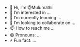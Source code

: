 - 👋 Hi, I’m @Mulumathi
- 👀 I’m interested in ...
- 🌱 I’m currently learning ...
- 💞️ I’m looking to collaborate on ...
- 📫 How to reach me ...
- 😄 Pronouns: ...
- ⚡ Fun fact: ...

<!---
Mulumathi/Mulumathi is a ✨ special ✨ repository because its `README.md` (this file) appears on your GitHub profile.
You can click the Preview link to take a look at your changes.
--->
